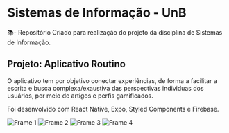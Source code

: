 # Sistemas de Informação - UnB

📚- Repositório Criado para realização do projeto da disciplina de Sistemas de Informação.

## Projeto: Aplicativo Routino

O aplicativo tem por objetivo conectar experiências, de forma a facilitar a escrita e busca complexa/exaustiva das perspectivas individuas dos usuários, por meio de artigos e perfis gamificados.

Foi desenvolvido com React Native, Expo, Styled Components e Firebase.

![Frame 1](https://user-images.githubusercontent.com/50452655/213350332-ef94a199-9a13-426b-bc65-85518dc0d9d6.png)
![Frame 2](https://user-images.githubusercontent.com/50452655/213350335-f60ccc59-4e1e-412d-be0f-4e641e544b20.png)
![Frame 3](https://user-images.githubusercontent.com/50452655/213350336-4440f761-cb6f-4bef-849b-62ed8ef6cc7c.png)
![Frame 4](https://user-images.githubusercontent.com/50452655/213350338-9addd601-76f3-4044-b9c6-f2080619b794.png)
